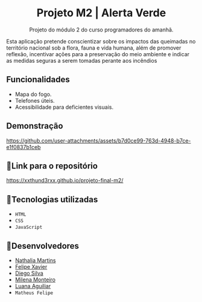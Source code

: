 <h1 align="center"> Projeto M2 | Alerta Verde </h1>

<p align= "center">Projeto do módulo 2 do curso programadores do amanhã.</p>
<p>Esta aplicação pretende conscientizar sobre os impactos das queimadas no território nacional sob a flora, fauna e vida humana, além de promover reflexão, incentivar ações para a preservação do meio ambiente e indicar as medidas seguras a serem tomadas perante aos incêndios</p>

## Funcionalidades
 - Mapa do fogo.
 - Telefones úteis.
 - Acessibilidade para deficientes visuais.
 

 ## Demonstração
 





https://github.com/user-attachments/assets/b7d0ce99-763d-4948-b7ce-e1f0837b1ceb






## :link:Link para o repositório

https://xxthund3rxx.github.io/projeto-final-m2/


## :wrench:Tecnologias utilizadas

- ``HTML``
- ``CSS``
- ``JavaScript``

## :bust_in_silhouette:Desenvolvedores
- [Nathalia Martins](https://www.linkedin.com/in/nathalia-flores-1811n2004/)
- [Felipe Xavier](https://www.linkedin.com/in/felipe-xavier-91a3582b5/)
- [Diego Silva](https://www.linkedin.com/in/diego-silva-82581a326/)
- [Milena Monteiro](https://www.linkedin.com/in/millena-monteiro-678925242/)
- [Luana Aguiliar](https://www.linkedin.com/in/luana-aguilar-bb65b7258/)
- ``Matheus Felipe``
